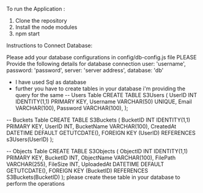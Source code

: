 To run the Application :

1. Clone the repository
2. Install the node modules
3. npm start

Instructions to Connect Database:

Please add your database configurations in config/db-config.js file
PLEASE Provide the following details for database connection
    user: 'username',
    password: 'password',
    server: 'server address',
    database: 'db'

* I have used Sql as database
* further you have to create tables in your database i'm providing the query for the same 
-- Users Table
CREATE TABLE S3Users (
    UserID INT IDENTITY(1,1) PRIMARY KEY,
    Username VARCHAR(50) UNIQUE,
    Email VARCHAR(100),
    Password VARCHAR(100),
);
 
-- Buckets Table
CREATE TABLE S3Buckets (
    BucketID INT IDENTITY(1,1) PRIMARY KEY,
    UserID INT,
    BucketName VARCHAR(100),
    CreatedAt DATETIME DEFAULT GETUTCDATE(),
    FOREIGN KEY (UserID) REFERENCES s3Users(UserID)
);
 
-- Objects Table
CREATE TABLE S3Objects (
    ObjectID INT IDENTITY(1,1) PRIMARY KEY,
    BucketID INT,
    ObjectName VARCHAR(100),
    FilePath VARCHAR(255),
    FileSize INT,
    UploadedAt DATETIME DEFAULT GETUTCDATE(),
    FOREIGN KEY (BucketID) REFERENCES S3Buckets(BucketID)
);
please create these table in your database to perform the operations 


